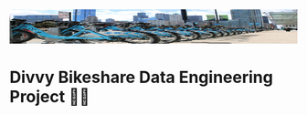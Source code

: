  <img src="images/Divvy-bikes.jpg" width="700" height="60">
 
# Divvy Bikeshare Data Engineering Project 🚴‍♀️
